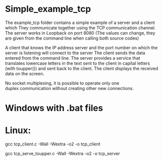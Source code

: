 # Simple_example_tcp
The example_tcp folder contains a simple example of a server and a client
which They communicate together using the TCP communication channel.
The server works in Loopback on port 8080 (The values can change, 
they are given from the command line when calling both source codes)

A client that knows the IP address
server and the port number on which the server is listening will connect to the server
The client sends the data entered from the command line.
The server provides a service that translates lowercase letters in the text
sent to the client in capital letters (with toupper())
and sent back to the client.
The client displays the received data on the screen.

No socket multiplexing, it is possible to operate only one  
duplex communication without creating other new connections.

# Windows with .bat files

# Linux:

gcc tcp_client.c -Wall -Wextra -o2 -o tcp_client

gcc tcp_serve_toupper.c -Wall -Wextra -o2 -o tcp_server


